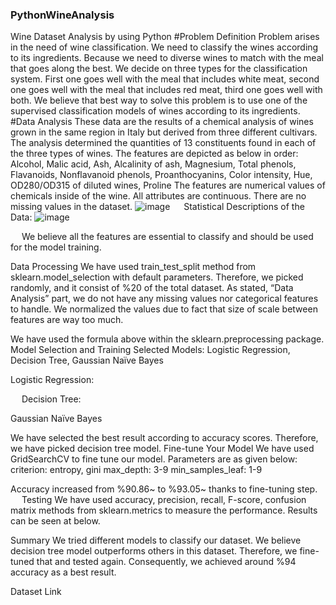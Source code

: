 ### PythonWineAnalysis
Wine Dataset Analysis by using Python
#Problem Definition
Problem arises in the need of wine classification. We need to classify the wines according to its ingredients. Because we need to diverse wines to match with the meal that goes along the best.
We decide on three types for the classification system. First one goes well with the meal that includes white meat, second one goes well with the meal that includes red meat, third one goes well with both.
We believe that best way to solve this problem is to use one of the supervised classification models of wines according to its ingredients.
#Data Analysis
These data are the results of a chemical analysis of wines grown in the same region in Italy but derived from three different cultivars. The analysis determined the quantities of 13 constituents found in each of the three types of wines.
The features are depicted as below in order:
Alcohol, Malic acid, Ash, Alcalinity of ash, Magnesium, Total phenols, Flavanoids, Nonflavanoid phenols, Proanthocyanins, Color intensity, Hue, OD280/OD315 of diluted wines, Proline
The features are numerical values of chemicals inside of the wine.
All attributes are continuous.
There are no missing values in the dataset.
 ![image](https://user-images.githubusercontent.com/70862043/120936303-d4967880-c70f-11eb-9cb7-fcbe98c1774b.png)
 
Statistical Descriptions of the Data:
 ![image](https://user-images.githubusercontent.com/70862043/120936314-da8c5980-c70f-11eb-94e4-4f228c2931bb.png)

 
We believe all the features are essential to classify and should be used for the model training.

     
   
  
   
   
 
   

Data Processing
We have used train_test_split method from sklearn.model_selection with default parameters. Therefore, we picked randomly, and it consist of %20 of the total dataset.
As stated, “Data Analysis” part, we do not have any missing values nor categorical features to handle.
We normalized the values due to fact that size of scale between features are way too much.
 
We have used the formula above within the sklearn.preprocessing package.
Model Selection and Training
Selected Models: Logistic Regression, Decision Tree, Gaussian Naïve Bayes

Logistic Regression:
 
 
	Decision Tree:
 
Gaussian Naïve Bayes
 
We have selected the best result according to accuracy scores. Therefore, we have picked decision tree model.
Fine-tune Your Model
We have used GridSearchCV to fine tune our model.
Parameters are as given below:
criterion: entropy, gini
max_depth: 3-9
min_samples_leaf: 1-9
 
Accuracy increased from %90.86~ to %93.05~ thanks to fine-tuning step.
 
Testing
We have used accuracy, precision, recall, F-score, confusion matrix methods from sklearn.metrics to measure the performance.
Results can be seen at below.
 
Summary
We tried different models to classify our dataset. We believe decision tree model outperforms others in this dataset. Therefore, we fine-tuned that and tested again. Consequently, we achieved around %94 accuracy as a best result. 

Dataset Link
